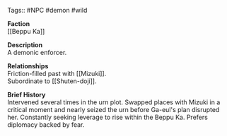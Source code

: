 Tags:: #NPC #demon #wild

**Faction**  
[[Beppu Ka]]

**Description**  
A demonic enforcer.

**Relationships**  
Friction-filled past with [[Mizuki]].  
Subordinate to [[Shuten-doji]].

**Brief History**  
Intervened several times in the urn plot. Swapped places with Mizuki in a critical moment and nearly seized the urn before Ga-eul's plan disrupted her. Constantly seeking leverage to rise within the Beppu Ka. Prefers diplomacy backed by fear.